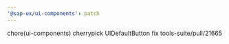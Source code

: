 ```yaml
---
'@sap-ux/ui-components': patch
---
```


chore(ui-components) cherrypick UIDefaultButton fix tools-suite/pull/21665
